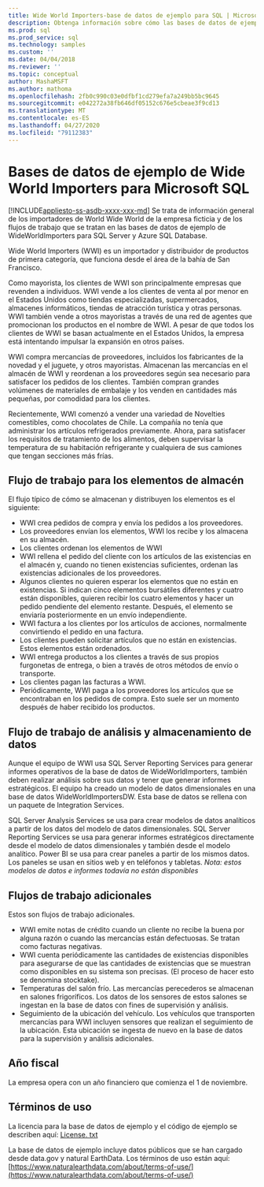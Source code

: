 ```yaml
---
title: Wide World Importers-base de datos de ejemplo para SQL | Microsoft Docs
description: Obtenga información sobre cómo las bases de datos de ejemplo WideWorldImporters admiten los flujos de trabajo de la empresa ficticia WideWorldImporters.
ms.prod: sql
ms.prod_service: sql
ms.technology: samples
ms.custom: ''
ms.date: 04/04/2018
ms.reviewer: ''
ms.topic: conceptual
author: MashaMSFT
ms.author: mathoma
ms.openlocfilehash: 2fb0c990c03e0dfbf1cd279efa7a249bb5bc9645
ms.sourcegitcommit: e042272a38fb646df05152c676e5cbeae3f9cd13
ms.translationtype: MT
ms.contentlocale: es-ES
ms.lasthandoff: 04/27/2020
ms.locfileid: "79112383"
---
```

# <a name="wide-world-importers-sample-databases-for-microsoft-sql"></a>Bases de datos de ejemplo de Wide World Importers para Microsoft SQL
[!INCLUDE[appliesto-ss-asdb-xxxx-xxx-md](../includes/appliesto-ss-asdb-xxxx-xxx-md.md)]
Se trata de información general de los importadores de World Wide World de la empresa ficticia y de los flujos de trabajo que se tratan en las bases de datos de ejemplo de WideWorldImporters para SQL Server y Azure SQL Database.  

Wide World Importers (WWI) es un importador y distribuidor de productos de primera categoría, que funciona desde el área de la bahía de San Francisco.

Como mayorista, los clientes de WWI son principalmente empresas que revenden a individuos. WWI vende a los clientes de venta al por menor en el Estados Unidos como tiendas especializadas, supermercados, almacenes informáticos, tiendas de atracción turística y otras personas. WWI también vende a otros mayoristas a través de una red de agentes que promocionan los productos en el nombre de WWI. A pesar de que todos los clientes de WWI se basan actualmente en el Estados Unidos, la empresa está intentando impulsar la expansión en otros países.

WWI compra mercancías de proveedores, incluidos los fabricantes de la novedad y el juguete, y otros mayoristas. Almacenan las mercancías en el almacén de WWI y reordenan a los proveedores según sea necesario para satisfacer los pedidos de los clientes. También compran grandes volúmenes de materiales de embalaje y los venden en cantidades más pequeñas, por comodidad para los clientes.

Recientemente, WWI comenzó a vender una variedad de Novelties comestibles, como chocolates de Chile.  La compañía no tenía que administrar los artículos refrigerados previamente. Ahora, para satisfacer los requisitos de tratamiento de los alimentos, deben supervisar la temperatura de su habitación refrigerante y cualquiera de sus camiones que tengan secciones más frías.

## <a name="workflow-for-warehouse-stock-items"></a>Flujo de trabajo para los elementos de almacén

El flujo típico de cómo se almacenan y distribuyen los elementos es el siguiente:
- WWI crea pedidos de compra y envía los pedidos a los proveedores.
- Los proveedores envían los elementos, WWI los recibe y los almacena en su almacén.
- Los clientes ordenan los elementos de WWI
- WWI rellena el pedido del cliente con los artículos de las existencias en el almacén y, cuando no tienen existencias suficientes, ordenan las existencias adicionales de los proveedores.
- Algunos clientes no quieren esperar los elementos que no están en existencias. Si indican cinco elementos bursátiles diferentes y cuatro están disponibles, quieren recibir los cuatro elementos y hacer un pedido pendiente del elemento restante. Después, el elemento se enviaría posteriormente en un envío independiente.
- WWI factura a los clientes por los artículos de acciones, normalmente convirtiendo el pedido en una factura.
- Los clientes pueden solicitar artículos que no están en existencias. Estos elementos están ordenados.
- WWI entrega productos a los clientes a través de sus propios furgonetas de entrega, o bien a través de otros métodos de envío o transporte.
- Los clientes pagan las facturas a WWI.
- Periódicamente, WWI paga a los proveedores los artículos que se encontraban en los pedidos de compra. Esto suele ser un momento después de haber recibido los productos.

## <a name="data-warehouse-and-analysis-workflow"></a>Flujo de trabajo de análisis y almacenamiento de datos

Aunque el equipo de WWI usa SQL Server Reporting Services para generar informes operativos de la base de datos de WideWorldImporters, también deben realizar análisis sobre sus datos y tener que generar informes estratégicos. El equipo ha creado un modelo de datos dimensionales en una base de datos WideWorldImportersDW. Esta base de datos se rellena con un paquete de Integration Services.

SQL Server Analysis Services se usa para crear modelos de datos analíticos a partir de los datos del modelo de datos dimensionales. SQL Server Reporting Services se usa para generar informes estratégicos directamente desde el modelo de datos dimensionales y también desde el modelo analítico. Power BI se usa para crear paneles a partir de los mismos datos. Los paneles se usan en sitios web y en teléfonos y tabletas. *Nota: estos modelos de datos e informes todavía no están disponibles*

## <a name="additional-workflows"></a>Flujos de trabajo adicionales

Estos son flujos de trabajo adicionales.
- WWI emite notas de crédito cuando un cliente no recibe la buena por alguna razón o cuando las mercancías están defectuosas. Se tratan como facturas negativas.
- WWI cuenta periódicamente las cantidades de existencias disponibles para asegurarse de que las cantidades de existencias que se muestran como disponibles en su sistema son precisas. (El proceso de hacer esto se denomina stocktake).
- Temperaturas del salón frío. Las mercancías perecederos se almacenan en salones frigoríficos. Los datos de los sensores de estos salones se ingestan en la base de datos con fines de supervisión y análisis.
- Seguimiento de la ubicación del vehículo. Los vehículos que transporten mercancías para WWI incluyen sensores que realizan el seguimiento de la ubicación. Esta ubicación se ingesta de nuevo en la base de datos para la supervisión y análisis adicionales.

## <a name="fiscal-year"></a>Año fiscal

La empresa opera con un año financiero que comienza el 1 de noviembre.

## <a name="terms-of-use"></a>Términos de uso

La licencia para la base de datos de ejemplo y el código de ejemplo se describen aquí: [License. txt](https://github.com/Microsoft/sql-server-samples/blob/master/license.txt)

La base de datos de ejemplo incluye datos públicos que se han cargado desde data.gov y natural EarthData. Los términos de uso están aquí:[https://www.naturalearthdata.com/about/terms-of-use/](https://www.naturalearthdata.com/about/terms-of-use/)
